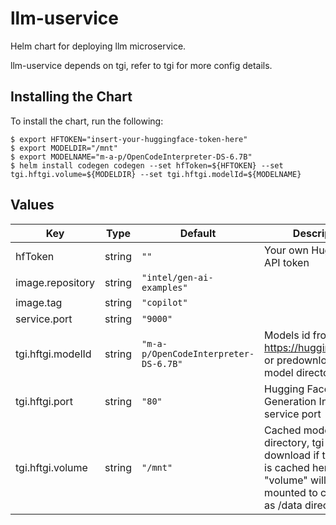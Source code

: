 # llm-uservice

Helm chart for deploying llm microservice.

llm-uservice depends on tgi, refer to tgi for more config details.

## Installing the Chart

To install the chart, run the following:

```console
$ export HFTOKEN="insert-your-huggingface-token-here"
$ export MODELDIR="/mnt"
$ export MODELNAME="m-a-p/OpenCodeInterpreter-DS-6.7B"
$ helm install codegen codegen --set hfToken=${HFTOKEN} --set tgi.hftgi.volume=${MODELDIR} --set tgi.hftgi.modelId=${MODELNAME}
```

## Values

| Key               | Type   | Default                               | Description                                                                                                                              |
| ----------------- | ------ | ------------------------------------- | ---------------------------------------------------------------------------------------------------------------------------------------- |
| hfToken           | string | `""`                                  | Your own Hugging Face API token                                                                                                          |
| image.repository  | string | `"intel/gen-ai-examples"`             |                                                                                                                                          |
| image.tag         | string | `"copilot"`                           |                                                                                                                                          |
| service.port      | string | `"9000"`                                |                                                                                                                                          |
| tgi.hftgi.modelId | string | `"m-a-p/OpenCodeInterpreter-DS-6.7B"` | Models id from https://huggingface.co/, or predownloaded model directory                                                                 |
| tgi.hftgi.port    | string | `"80"`                                | Hugging Face Text Generation Inference service port                                                                                      |
| tgi.hftgi.volume  | string | `"/mnt"`                              | Cached models directory, tgi will not download if the model is cached here. The "volume" will be mounted to container as /data directory |
